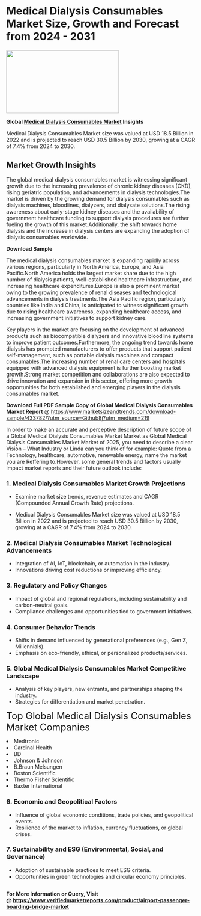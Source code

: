 <H1>Medical Dialysis Consumables Market Size, Growth and Forecast from 2024 - 2031</H1><img class="aligncenter size-medium wp-image-584254" src="https://thirdeyenews.in/wp-content/uploads/2024/09/Global-Market-Research-300x168.jpeg" alt="" width="300" height="168" /><p><strong>Global&nbsp;<a href="https://www.marketsizeandtrends.com/download-sample/433782/?utm_source=Github8j?utm_medium=219">Medical Dialysis Consumables Market</a> Insights</strong></p><p>Medical Dialysis Consumables Market size was valued at USD 18.5 Billion in 2022 and is projected to reach USD 30.5 Billion by 2030, growing at a CAGR of 7.4% from 2024 to 2030.</p><p><h2>Market Growth Insights</h2> <p>The global medical dialysis consumables market is witnessing significant growth due to the increasing prevalence of chronic kidney diseases (CKD), rising geriatric population, and advancements in dialysis technologies.The market is driven by the growing demand for dialysis consumables such as dialysis machines, bloodlines, dialyzers, and dialysate solutions.The rising awareness about early-stage kidney diseases and the availability of government healthcare funding to support dialysis procedures are further fueling the growth of this market.Additionally, the shift towards home dialysis and the increase in dialysis centers are expanding the adoption of dialysis consumables worldwide.</p> <p><strong>Download Sample</strong></p> <p>The medical dialysis consumables market is expanding rapidly across various regions, particularly in North America, Europe, and Asia Pacific.North America holds the largest market share due to the high number of dialysis patients, well-established healthcare infrastructure, and increasing healthcare expenditures.Europe is also a prominent market owing to the growing prevalence of renal diseases and technological advancements in dialysis treatments.The Asia Pacific region, particularly countries like India and China, is anticipated to witness significant growth due to rising healthcare awareness, expanding healthcare access, and increasing government initiatives to support kidney care.</p> <p>Key players in the market are focusing on the development of advanced products such as biocompatible dialyzers and innovative bloodline systems to improve patient outcomes.Furthermore, the ongoing trend towards home dialysis has prompted manufacturers to offer products that support patient self-management, such as portable dialysis machines and compact consumables.The increasing number of renal care centers and hospitals equipped with advanced dialysis equipment is further boosting market growth.Strong market competition and collaborations are also expected to drive innovation and expansion in this sector, offering more growth opportunities for both established and emerging players in the dialysis consumables market.</p> <p><span class=""><strong>Download Full PDF Sample Copy of Global Medical Dialysis Consumables Market Report</strong> @ <a href="https://www.marketsizeandtrends.com/download-sample/433782/?utm_source=Github8j?utm_medium=219" target="_blank">https://www.marketsizeandtrends.com/download-sample/433782/?utm_source=Github8j?utm_medium=219</a></span></p><p>In order to make an accurate and perceptive description of future scope of a Global&nbsp;Medical Dialysis Consumables Market Market as Global&nbsp;Medical Dialysis Consumables Market Market of 2025, you need to describe a clear Vision &ndash; What Industry or Linda can you think of for example: Quote from a Technology, healthcare, automotive, renewable energy, name the market you are Reffering to.However, some general trends and factors usually impact market reports and their future outlook include:</p><h3>1.&nbsp;<strong>Medical Dialysis Consumables Market Growth Projections</strong></h3><ul><li>Examine market size trends, revenue estimates and CAGR (Compounded Annual Growth Rate) projections.</li><li><p>Medical Dialysis Consumables Market size was valued at USD 18.5 Billion in 2022 and is projected to reach USD 30.5 Billion by 2030, growing at a CAGR of 7.4% from 2024 to 2030.</p></li></ul><h3>2.&nbsp;<strong>Medical Dialysis Consumables Market Technological Advancements</strong></h3><ul><li>Integration of AI, IoT, blockchain, or automation in the industry.</li><li>Innovations driving cost reductions or improving efficiency.</li></ul><h3>3.&nbsp;<strong>Regulatory and Policy Changes</strong></h3><ul><li>Impact of global and regional regulations, including sustainability and carbon-neutral goals.</li><li>Compliance challenges and opportunities tied to government initiatives.</li></ul><h3>4.&nbsp;<strong>Consumer Behavior Trends</strong></h3><ul><li>Shifts in demand influenced by generational preferences (e.g., Gen Z, Millennials).</li><li>Emphasis on eco-friendly, ethical, or personalized products/services.</li></ul><h3>5.&nbsp;<strong>Global Medical Dialysis Consumables Market Competitive Landscape</strong></h3><ul><li>Analysis of key players, new entrants, and partnerships shaping the industry.</li><li>Strategies for differentiation and market penetration.</li></ul><p data-pm-slice="1 1 []"><span style="color: inherit; font-family: inherit; font-size: 25px;">Top Global Medical Dialysis Consumables Market Companies</span></p><div class="" data-test-id=""><p><li>Medtronic</li><li> Cardinal Health</li><li> BD</li><li> Johnson & Johnson</li><li> B.Braun Melsungen</li><li> Boston Scientific</li><li> Thermo Fisher Scientific</li><li> Baxter International</li></p></div><h3>6.&nbsp;<strong>Economic and Geopolitical Factors</strong></h3><ul><li>Influence of global economic conditions, trade policies, and geopolitical events.</li><li>Resilience of the market to inflation, currency fluctuations, or global crises.</li></ul><h3>7.&nbsp;<strong>Sustainability and ESG (Environmental, Social, and Governance)</strong></h3><ul><li>Adoption of sustainable practices to meet ESG criteria.</li><li>Opportunities in green technologies and circular economy principles.</li></ul><h2><strong style="font-size: 14px;">For More Information or Query, Visit @&nbsp;</strong><a style="background-color: #ffffff; font-size: 14px;" href="https://www.marketsizeandtrends.com/report/medical-dialysis-consumables-market/" target="_blank">https://www.verifiedmarketreports.com/product/airport-passenger-boarding-bridge-market</a></h2>